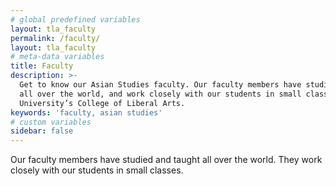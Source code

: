 ```yaml
---
# global predefined variables
layout: tla_faculty
permalink: /faculty/
layout: tla_faculty
# meta-data variables
title: Faculty
description: >-
  Get to know our Asian Studies faculty. Our faculty members have studied and taught
  all over the world, and work closely with our students in small classes at Temple 
  University’s College of Liberal Arts.
keywords: 'faculty, asian studies'
# custom variables
sidebar: false
---
```

Our faculty members have studied and taught all over the world. They work closely with our students in small classes.
